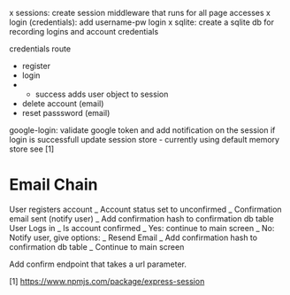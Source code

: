 
x sessions:  create session middleware that runs for all page accesses
x login (credentials): add username-pw login 
x sqlite: create a sqlite db for recording logins and account credentials

credentials route
* register
* login
* * success adds user object to session
* delete account (email)
* reset passsword (email)

google-login: validate google token and add notification on the session if login is successfull
update session store - currently using default memory store see [1]

# Email Chain
User registers account
    \_ Account status set to unconfirmed
    \_ Confirmation email sent (notify user)
    \_ Add confirmation hash to confirmation db table
User Logs in
    \_ Is account confirmed
        \_ Yes: continue to main screen
        \_ No: Notify user, give options:
            \_ Resend Email
                \_ Add confirmation hash to confirmation db table
            \_ Continue to main screen

Add confirm endpoint that takes a url parameter.

[1] https://www.npmjs.com/package/express-session
